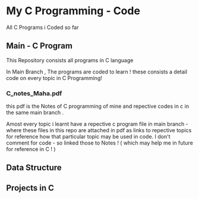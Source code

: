 # My C Programming - Code

All C Programs i Coded so far 

## Main - C Program 

This Repository consists all programs in C language

In Main Branch , The programs are coded to learn ! these consists a detail code on every topic in C Programming!

### C_notes_Maha.pdf

this pdf is the Notes of C programming of mine and repective codes in c in the same main branch .

Amost every topic i learnt have a repective c program file in main branch - where these files in this repo are attached in pdf as links to repective topics for reference how that particular topic may 
be used in code. 
I don't comment for code - so linked those to Notes ! ( which may help me in future for reference in C ! )


## Data Structure

## Projects in C


